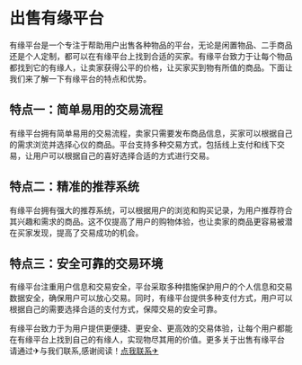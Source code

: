 # 出售有缘平台

有缘平台是一个专注于帮助用户出售各种物品的平台，无论是闲置物品、二手商品还是个人定制，都可以在有缘平台上找到合适的买家。有缘平台致力于让每个物品都找到它的有缘人，让卖家获得公平的价格，让买家买到物有所值的商品。下面让我们来了解一下有缘平台的特点和优势。

## 特点一：简单易用的交易流程

有缘平台拥有简单易用的交易流程，卖家只需要发布商品信息，买家可以根据自己的需求浏览并选择心仪的商品。平台支持多种交易方式，包括线上支付和线下交易，让用户可以根据自己的喜好选择合适的方式进行交易。

## 特点二：精准的推荐系统

有缘平台拥有强大的推荐系统，可以根据用户的浏览和购买记录，为用户推荐符合其兴趣和需求的商品。这不仅提高了用户的购物体验，也让卖家的商品更容易被潜在买家发现，提高了交易成功的机会。

## 特点三：安全可靠的交易环境

有缘平台注重用户信息和交易安全，平台采取多种措施保护用户的个人信息和交易数据安全，确保用户可以放心交易。同时，有缘平台提供多种支付方式，用户可以根据自己的需要选择合适的支付方式，保障交易的安全可靠。

有缘平台致力于为用户提供更便捷、更安全、更高效的交易体验，让每个用户都能在有缘平台上找到自己的有缘人，实现物尽其用的价值。更多关于出售有缘平台 请通过✈与我们联系,感谢阅读！[点我联系✈](https://en.k02.cc)